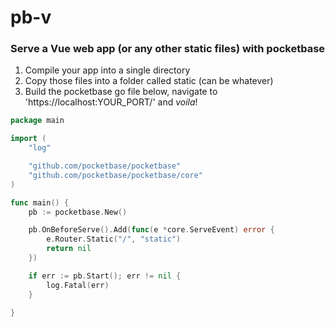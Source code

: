# pb-v
### Serve a Vue web app (or any other static files) with pocketbase

1. Compile your app into a single directory
2. Copy those files into a folder called static (can be whatever)
3. Build the pocketbase go file below, navigate to 'https://localhost:YOUR_PORT/' and *voila*!

```go
package main

import (
	"log"

	"github.com/pocketbase/pocketbase"
	"github.com/pocketbase/pocketbase/core"
)

func main() {
	pb := pocketbase.New()

	pb.OnBeforeServe().Add(func(e *core.ServeEvent) error {
		e.Router.Static("/", "static")
		return nil
	})

	if err := pb.Start(); err != nil {
		log.Fatal(err)
	}

}
```
